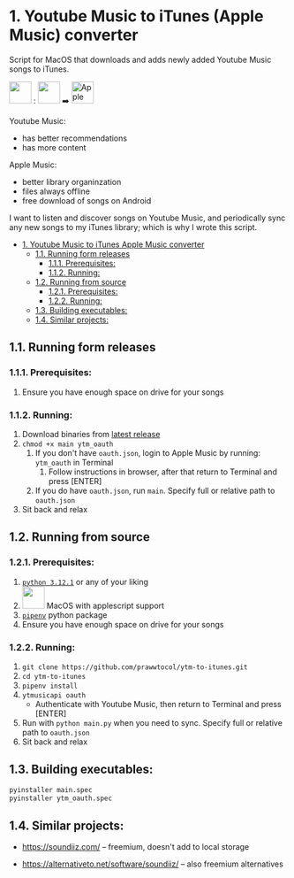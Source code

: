 # 1. Youtube Music to iTunes (Apple Music) converter
<a id="markdown-youtube-music-to-itunes-apple-music-converter" name="youtube-music-to-itunes-apple-music-converter"></a>

Script for MacOS that downloads and adds newly added Youtube Music songs to iTunes.


<img src="https://www.pngall.com/wp-content/uploads/4/MacOS-PNG-Clipart.png" height="40px" /> : <img src="https://external-content.duckduckgo.com/iu/?u=https%3A%2F%2Ftse3.mm.bing.net%2Fth%3Fid%3DOIP._N-T1X-ZVBFMrcY7RUYcBwHaHa%26pid%3DApi&f=1&ipt=47590b5edde2fb01b0d551d8b8c125724509e19f032a0b521a2a15268fce712a&ipo=images" height="40px" /> ➡️ <img src="https://external-content.duckduckgo.com/iu/?u=https%3A%2F%2Fwww.pngarts.com%2Ffiles%2F8%2FApple-Music-Logo-PNG-Photo.png&f=1&nofb=1&ipt=9b2025a02ec0b35cf0a14817f52add29ee4985302def60d30f667fb015b5d05d&ipo=images" alt="Apple Music Logo PNG Photo | PNG Arts" height="40px" />



Youtube Music:

- has better recommendations
- has more content

Apple Music:

- better library organinzation
- files always offline
- free download of songs on Android



I want to listen and discover songs on Youtube Music, and periodically sync any new songs to my iTunes library; which is why I wrote this script.


<!-- TOC -->

- [1. Youtube Music to iTunes Apple Music converter](#1-youtube-music-to-itunes-apple-music-converter)
    - [1.1. Running form releases](#11-running-form-releases)
        - [1.1.1. Prerequisites:](#111-prerequisites)
        - [1.1.2. Running:](#112-running)
    - [1.2. Running from source](#12-running-from-source)
        - [1.2.1. Prerequisites:](#121-prerequisites)
        - [1.2.2. Running:](#122-running)
    - [1.3. Building executables:](#13-building-executables)
    - [1.4. Similar projects:](#14-similar-projects)

<!-- /TOC -->


## 1.1. Running form releases
<a id="markdown-running-form-releases" name="running-form-releases"></a>


### 1.1.1. Prerequisites:
<a id="markdown-prerequisites%3A" name="prerequisites%3A"></a>

1. Ensure you have enough space on drive for your songs

### 1.1.2. Running:
<a id="markdown-running%3A" name="running%3A"></a>


1. Download binaries from [latest release](https://github.com/prawwtocol/ytm-to-itunes/releases/latest)
2. `chmod +x main ytm_oauth`
    1. If you don't have `oauth.json`, login to Apple Music by running: `ytm_oauth` in Terminal
        1. Follow instructions in browser, after that return to Terminal and press [ENTER]
    2. If you do have `oauth.json`, run `main`. Specify full or relative path to `oauth.json`
3. Sit back and relax




## 1.2. Running from source
<a id="markdown-running-from-source" name="running-from-source"></a>


### 1.2.1. Prerequisites:
<a id="markdown-prerequisites%3A" name="prerequisites%3A"></a>

1. [`python 3.12.1`](https://github.com/prawwtocol/ytm-to-itunes/blob/main/Pipfile#L18) or any of your liking
2. <img src="https://www.pngall.com/wp-content/uploads/4/MacOS-PNG-Clipart.png" height="40px" /> MacOS with applescript support
3. [`pipenv`](https://pipenv.pypa.io/en/latest/) python package
4. Ensure you have enough space on drive for your songs

### 1.2.2. Running:
<a id="markdown-running%3A" name="running%3A"></a>


1. `git clone https://github.com/prawwtocol/ytm-to-itunes.git`
2. `cd ytm-to-itunes`
1. `pipenv install`
4. `ytmusicapi oauth`
    - Authenticate with Youtube Music, then return to Terminal and press [ENTER]
5. Run with `python main.py` when you need to sync. Specify full or relative path to `oauth.json`
3. Sit back and relax


## 1.3. Building executables:
<a id="markdown-building-executables%3A" name="building-executables%3A"></a>

```sh
pyinstaller main.spec
pyinstaller ytm_oauth.spec
```


## 1.4. Similar projects:
<a id="markdown-similar-projects%3A" name="similar-projects%3A"></a>

- https://soundiiz.com/ – freemium, doesn't add to local storage

- https://alternativeto.net/software/soundiiz/ – also freemium alternatives

